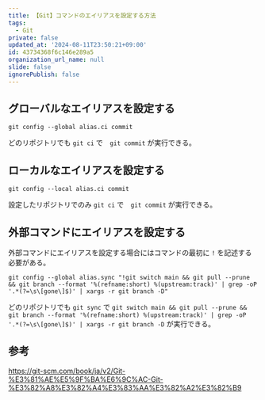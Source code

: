 ```yaml
---
title: 【Git】コマンドのエイリアスを設定する方法
tags:
  - Git
private: false
updated_at: '2024-08-11T23:50:21+09:00'
id: 43734368f6c146e289a5
organization_url_name: null
slide: false
ignorePublish: false
---
```

## グローバルなエイリアスを設定する

```terminal
git config --global alias.ci commit
```

どのリポジトリでも `git ci` で　`git commit` が実行できる。

## ローカルなエイリアスを設定する

```terminal
git config --local alias.ci commit
```

設定したリポジトリでのみ `git ci` で　`git commit` が実行できる。

## 外部コマンドにエイリアスを設定する

外部コマンドにエイリアスを設定する場合にはコマンドの最初に `!` を記述する必要がある。

```terminal
git config --global alias.sync "!git switch main && git pull --prune && git branch --format '%(refname:short) %(upstream:track)' | grep -oP '.*(?=\s\[gone\]$)' | xargs -r git branch -D"
```

どのリポジトリでも `git sync` で `git switch main && git pull --prune && git branch --format '%(refname:short) %(upstream:track)' | grep -oP '.*(?=\s\[gone\]$)' | xargs -r git branch -D` が実行できる。

## 参考

https://git-scm.com/book/ja/v2/Git-%E3%81%AE%E5%9F%BA%E6%9C%AC-Git-%E3%82%A8%E3%82%A4%E3%83%AA%E3%82%A2%E3%82%B9

